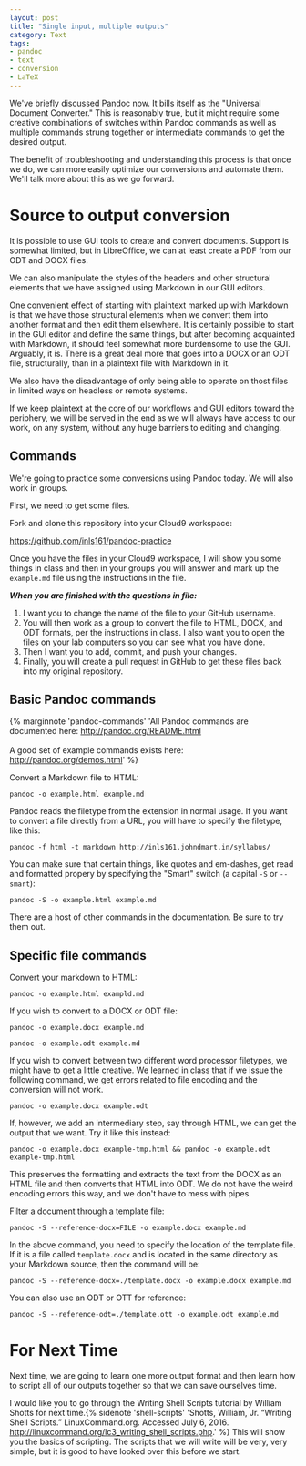 ```yaml
---
layout: post
title: "Single input, multiple outputs"
category: Text
tags: 
- pandoc
- text
- conversion
- LaTeX
---
```


We've briefly discussed Pandoc now. 
It bills itself as the "Universal Document Converter." 
This is reasonably true, but it might require some creative combinations of switches within Pandoc commands as well as multiple commands strung together or intermediate commands to get the desired output. 

The benefit of troubleshooting and understanding this process is that once we do, we can more easily optimize our conversions and automate them. 
We'll talk more about this as we go forward. 
<excerpt/>

# Source to output conversion

It is possible to use GUI tools to create and convert documents. 
Support is somewhat limited, but in LibreOffice, we can at least create a PDF from our ODT and DOCX files. 

We can also manipulate the styles of the headers and other structural elements that we have assigned using Markdown in our GUI editors. 

One convenient effect of starting with plaintext marked up with Markdown is that we have those structural elements when we convert them into another format and then edit them elsewhere. It is certainly possible to start in the GUI editor and define the same things, but after becoming acquainted with Markdown, it should feel somewhat more burdensome to use the GUI. Arguably, it is. There is a great deal more that goes into a DOCX or an ODT file, structurally, than in a plaintext file with Markdown in it. 

We also have the disadvantage of only being able to operate on thost files in limited ways on headless or remote systems. 

If we keep plaintext at the core of our workflows and GUI editors toward the periphery, we will be served in the end as we will always have access to our work, on any system, without any huge barriers to editing and changing. 

## Commands

We're going to practice some conversions using Pandoc today. We will also work in groups. 

First, we need to get some files. 

Fork and clone this repository into your Cloud9 workspace:

https://github.com/inls161/pandoc-practice

Once you have the files in your Cloud9 workspace, I will show you some things in class and then in your groups you will answer and mark up the `example.md` file using the instructions in the file. 

***When you are finished with the questions in file:*** 

1. I want you to change the name of the file to your GitHub username. 
2. You will then work as a group to convert the file to HTML, DOCX, and ODT formats, per the instructions in class. I also want you to open the files on your lab computers so you can see what you have done. 
3. Then I want you to add, commit, and push your changes. 
4. Finally, you will create a pull request in GitHub to get these files back into my original repository.  

## Basic Pandoc commands

{% marginnote 'pandoc-commands' 'All Pandoc commands are documented here: http://pandoc.org/README.html<br/><br/>A good set of example commands exists here: http://pandoc.org/demos.html' %}

Convert a Markdown file to HTML:

```
pandoc -o example.html example.md
```

Pandoc reads the filetype from the extension in normal usage. 
If you want to convert a file directly from a URL, you will have to specify the filetype, like this:

```
pandoc -f html -t markdown http://inls161.johndmart.in/syllabus/
```

You can make sure that certain things, like quotes and em-dashes, get read and formatted propery by specifying the "Smart" switch (a capital `-S` or `--smart`):

```
pandoc -S -o example.html example.md
```

There are a host of other commands in the documentation. Be sure to try them out. 

## Specific file commands

Convert your markdown to HTML:

```
pandoc -o example.html exampld.md
```

If you wish to convert to a DOCX or ODT file:

```
pandoc -o example.docx example.md
```

```
pandoc -o example.odt example.md
```

If you wish to convert between two different word processor filetypes, we might have to get a little creative. 
We learned in class that if we issue the following command, we get errors related to file encoding and the conversion will not work. 

```
pandoc -o example.docx example.odt
```

If, however, we add an intermediary step, say through HTML, we can get the output that we want. Try it like this instead: 

```
pandoc -o example.docx example-tmp.html && pandoc -o example.odt example-tmp.html
```

This preserves the formatting and extracts the text from the DOCX as an HTML file and then converts that HTML into ODT. 
We do not have the weird encoding errors this way, and we don't have to mess with pipes. 

Filter a document through a template file:

```
pandoc -S --reference-docx=FILE -o example.docx example.md
```

In the above command, you need to specify the location of the template file. 
If it is a file called `template.docx` and is located in the same directory as your Markdown source, then the command will be:

```
pandoc -S --reference-docx=./template.docx -o example.docx example.md
```

You can also use an ODT or OTT for reference:

```
pandoc -S --reference-odt=./template.ott -o example.odt example.md
```

# For Next Time

Next time, we are going to learn one more output format and then learn how to script all of our outputs together so that we can save ourselves time. 

I would like you to go through the Writing Shell Scripts tutorial by William Shotts for next time.{% sidenote 'shell-scripts' 'Shotts, William, Jr. “Writing Shell Scripts.” LinuxCommand.org. Accessed July 6, 2016. http://linuxcommand.org/lc3_writing_shell_scripts.php.' %} 
This will show you the basics of scripting. 
The scripts that we will write will be very, very simple, but it is good to have looked over this before we start. 